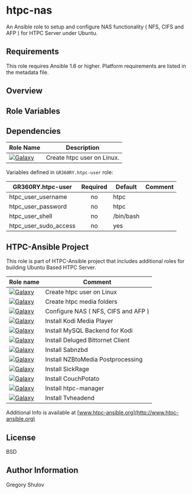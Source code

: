 htpc-nas
===========
<!-- [![Galaxy](http://img.shields.io/badge/galaxy-GR360RY.htpc--nas-green.svg?style=flat-square)](https://galaxy.ansible.com/list#/roles/) -->

An Ansible role to setup and configure NAS functionality ( NFS, CIFS and AFP ) for HTPC Server under Ubuntu.

Requirements
------------

This role requires Ansible 1.6 or higher. Platform requirements are listed in the metadata file.


Overview
--------


Role Variables
--------------


Dependencies
------------

 Role Name| Description
----------|-----------
[![Galaxy](http://img.shields.io/badge/galaxy-GR360RY.htpc--user-blue.svg?style=flat-square)](https://galaxy.ansible.com/list#/roles/4645) | Create htpc user on Linux.

Variables defined in `GR360RY.htpc-user` role:

 GR360RY.htpc-user        | Required   | Default       | Comment          
--------------------------|:----------:|---------------|---------
 htpc_user_username       | no         | htpc          |
 htpc_user_password       | no         | htpc          |
 htpc_user_shell          | no         | /bin/bash     |
 htpc_user_sudo_access    | no         | yes           |

HTPC-Ansible Project
--------------------

This role is part of HTPC-Ansible project that includes additional roles for building Ubuntu Based HTPC Server.

 Role name               | Comment
-------------------------|-----------------------------
[![Galaxy](http://img.shields.io/badge/galaxy-GR360RY.htpc--user-blue.svg?style=flat-square)](https://galaxy.ansible.com/list#/roles/4645) |  Create htpc user on Linux
[![Galaxy](http://img.shields.io/badge/galaxy-GR360RY.htpc--media-blue.svg?style=flat-square)](https://galaxy.ansible.com/list#/roles/4645)      | Create htpc media folders
[![Galaxy](http://img.shields.io/badge/galaxy-GR360RY.htpc--nas-blue.svg?style=flat-square)](https://galaxy.ansible.com/list#/roles/4645)    | Configure NAS ( NFS, CIFS and AFP )
[![Galaxy](http://img.shields.io/badge/galaxy-GR360RY.kodi--client-blue.svg?style=flat-square)](https://galaxy.ansible.com/list#/roles/3098)    | Install Kodi Media Player
[![Galaxy](http://img.shields.io/badge/galaxy-GR360RY.kodi--mysql-blue.svg?style=flat-square)](https://galaxy.ansible.com/list#/roles/4645)    | Install MySQL Backend for Kodi
[![Galaxy](http://img.shields.io/badge/galaxy-GR360RY.deluge-blue.svg?style=flat-square)](https://galaxy.ansible.com/list#/roles/4645)    | Install Deluged Bittornet Client
[![Galaxy](http://img.shields.io/badge/galaxy-GR360RY.sabnzbd-blue.svg?style=flat-square)](https://galaxy.ansible.com/list#/roles/4645)    | Install Sabnzbd
[![Galaxy](http://img.shields.io/badge/galaxy-GR360RY.nzbtomedia-blue.svg?style=flat-square)](https://galaxy.ansible.com/list#/roles/4645)    | Install NZBtoMedia Postprocessing
[![Galaxy](http://img.shields.io/badge/galaxy-GR360RY.sickbeard-blue.svg?style=flat-square)](https://galaxy.ansible.com/list#/roles/4645)    | Install SickRage
[![Galaxy](http://img.shields.io/badge/galaxy-GR360RY.couchpotato-blue.svg?style=flat-square)](https://galaxy.ansible.com/list#/roles/4645)    | Install CouchPotato
[![Galaxy](http://img.shields.io/badge/galaxy-GR360RY.htpc--manager-blue.svg?style=flat-square)](https://galaxy.ansible.com/list#/roles/4645)    | Install htpc-manager
[![Galaxy](http://img.shields.io/badge/galaxy-GR360RY.tvheadend-blue.svg?style=flat-square)](https://galaxy.ansible.com/list#/roles/4645)    | Install Tvheadend


Additional Info is available at [www.htpc-ansible.org](http://www.htpc-ansible.org)

License
-------

BSD

Author Information
------------------

Gregory Shulov